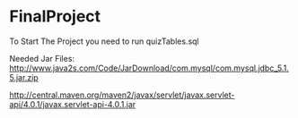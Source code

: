 # FinalProject

To Start The Project you need to run quizTables.sql

Needed Jar Files:
http://www.java2s.com/Code/JarDownload/com.mysql/com.mysql.jdbc_5.1.5.jar.zip

http://central.maven.org/maven2/javax/servlet/javax.servlet-api/4.0.1/javax.servlet-api-4.0.1.jar
